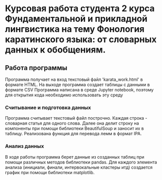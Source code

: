 # Курсовая работа студента 2 курса Фундаментальной и прикладной лингвистика на тему Фонология каратинского языка: от словарных данных к обобщениям.
## Работа программы
Программа получает на вход текстовый файл 'karata_work.html' в формате HTML.
На выходе программа создает таблицы с данными в формате CSV
Программа написана в среде Jupyter notebook, поэтому для открытия кода необходимо использовать эту среду
### Считывание и подготовка данных
Программа считывает текстовый файл построчно. Каждая строка - словарная статья для одного слова. Далее она делит строку на компоненты при помощи библиотеки BeautifulSoup и заносит их в таблицу. Реализована функция для перевода лемм в формат IPA.
### Анализ данных
В ходе работы программа берет данные из созданных таблиц при помощи различных методов библиотеки pandas. Для каждого элемента анализа (инициали, финали, интервокальные кластеры итд) создается график при помощи библиотеки matplotlib. 

